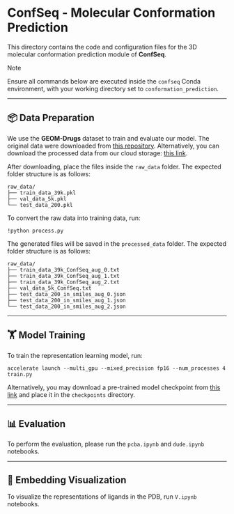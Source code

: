 # ConfSeq - Molecular Conformation Prediction 

This directory contains the code and configuration files for the 3D molecular conformation prediction module of **ConfSeq**.

> [!Note]
> Ensure all commands below are executed inside the `confseq` Conda environment, with your working directory set to `conformation_prediction`.

---
## 📦 Data Preparation

We use the **GEOM-Drugs** dataset to train and evaluate our model.  The original data were downloaded from [this repository](https://github.com/OdinZhang/SDEGen).  Alternatively, you can download the processed data from our cloud storage: [this link](mylink).

After downloading, place the files inside the `raw_data` folder. The expected folder structure is as follows:

```
raw_data/
├── train_data_39k.pkl
├── val_data_5k.pkl
└── test_data_200.pkl 
```

To convert the raw data into training data, run:

```
!python process.py
```

The generated files will be saved in the `processed_data` folder.  The expected folder structure is as follows:
```
raw_data/
├── train_data_39k_ConfSeq_aug_0.txt
├── train_data_39k_ConfSeq_aug_1.txt
├── train_data_39k_ConfSeq_aug_2.txt
├── val_data_5k_ConfSeq.txt
├── test_data_200_in_smiles_aug_0.json
├── test_data_200_in_smiles_aug_1.json
└── test_data_200_in_smiles_aug_2.json
```

---
## 🏋️ Model Training

To train the representation learning model, run:

```
accelerate launch --multi_gpu --mixed_precision fp16 --num_processes 4 train.py
```

Alternatively, you may download a pre-trained model checkpoint from [this link](mylink) and place it in the `checkpoints` directory.

---
## 📊 Evaluation

To perform the evaluation, please run the `pcba.ipynb` and `dude.ipynb` notebooks.

---
## 🎨 Embedding Visualization
To visualize the representations of ligands in the PDB, run `V.ipynb` notebooks.


